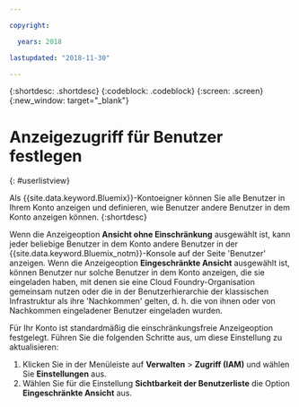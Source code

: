 ```yaml
---

copyright:

  years: 2018

lastupdated: "2018-11-30"

---
```


{:shortdesc: .shortdesc}
{:codeblock: .codeblock}
{:screen: .screen}
{:new_window: target="_blank"}

# Anzeigezugriff für Benutzer festlegen
{: #userlistview}

Als {{site.data.keyword.Bluemix}}-Kontoeigner können Sie alle Benutzer in Ihrem Konto anzeigen und definieren, wie Benutzer andere Benutzer in dem Konto anzeigen können.
{:shortdesc}

Wenn die Anzeigeoption **Ansicht ohne Einschränkung** ausgewählt ist, kann jeder beliebige Benutzer in dem Konto andere Benutzer in der {{site.data.keyword.Bluemix_notm}}-Konsole auf der Seite 'Benutzer' anzeigen. Wenn die Anzeigeoption **Eingeschränkte Ansicht** ausgewählt ist, können Benutzer nur solche Benutzer in dem Konto anzeigen, die sie eingeladen haben, mit denen sie eine Cloud Foundry-Organisation gemeinsam nutzen oder die in der Benutzerhierarchie der klassischen Infrastruktur als ihre 'Nachkommen' gelten, d. h. die von ihnen oder von Nachkommen eingeladener Benutzer eingeladen wurden.

Für Ihr Konto ist standardmäßig die einschränkungsfreie Anzeigeoption festgelegt. Führen Sie die folgenden Schritte aus, um diese Einstellung zu aktualisieren:

1. Klicken Sie in der Menüleiste auf **Verwalten** &gt; **Zugriff (IAM)** und wählen Sie **Einstellungen** aus.
2. Wählen Sie für die Einstellung **Sichtbarkeit der Benutzerliste** die Option **Eingeschränkte Ansicht** aus.
